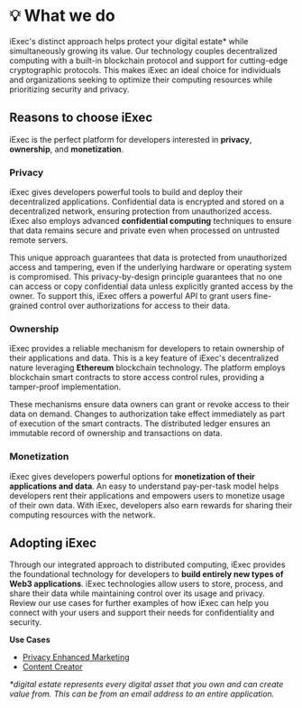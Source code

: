 # 💡 What we do

iExec's distinct approach helps protect your digital estate\* while
simultaneously growing its value. Our technology couples decentralized computing
with a built-in blockchain protocol and support for cutting-edge cryptographic
protocols. This makes iExec an ideal choice for individuals and organizations
seeking to optimize their computing resources while prioritizing security and
privacy.

## Reasons to choose iExec

iExec is the perfect platform for developers interested in **privacy**,
**ownership**, and **monetization**.

### Privacy

iExec gives developers powerful tools to build and deploy their decentralized
applications. Confidential data is encrypted and stored on a decentralized
network, ensuring protection from unauthorized access. iExec also employs
advanced **confidential computing** techniques to ensure that data remains
secure and private even when processed on untrusted remote servers.

This unique approach guarantees that data is protected from unauthorized access
and tampering, even if the underlying hardware or operating system is
compromised. This privacy-by-design principle guarantees that no one can access
or copy confidential data unless explicitly granted access by the owner. To
support this, iExec offers a powerful API to grant users fine-grained control
over authorizations for access to their data.

### Ownership

iExec provides a reliable mechanism for developers to retain ownership of their
applications and data. This is a key feature of iExec's decentralized nature
leveraging **Ethereum** blockchain technology. The platform employs blockchain
smart contracts to store access control rules, providing a tamper-proof
implementation.

These mechanisms ensure data owners can grant or revoke access to their data on
demand. Changes to authorization take effect immediately as part of execution of
the smart contracts. The distributed ledger ensures an immutable record of
ownership and transactions on data.

### Monetization

iExec gives developers powerful options for **monetization of their applications
and data**. An easy to understand pay-per-task model helps developers rent their
applications and empowers users to monetize usage of their own data. With iExec,
developers also earn rewards for sharing their computing resources with the
network.

## Adopting iExec

Through our integrated approach to distributed computing, iExec provides the
foundational technology for developers to **build entirely new types of Web3
applications**. iExec technologies allow users to store, process, and share
their data while maintaining control over its usage and privacy. Review our use
cases for further examples of how iExec can help you connect with your users and
support their needs for confidentiality and security.

**Use Cases**

- [Privacy Enhanced Marketing](./use-case-demo/privacy-enhancing-marketing.md)
- [Content Creator](./use-case-demo/content-creator.md)

_\*digital estate represents every digital asset that you own and can create
value from. This can be from an email address to an entire application._
